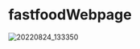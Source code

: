 # fastfoodWebpage
![20220824_133350](https://github.com/Bartwel27/fastfoodWebpage/assets/81015407/8fb05774-272b-4dba-aa0d-b58f217c6460)
